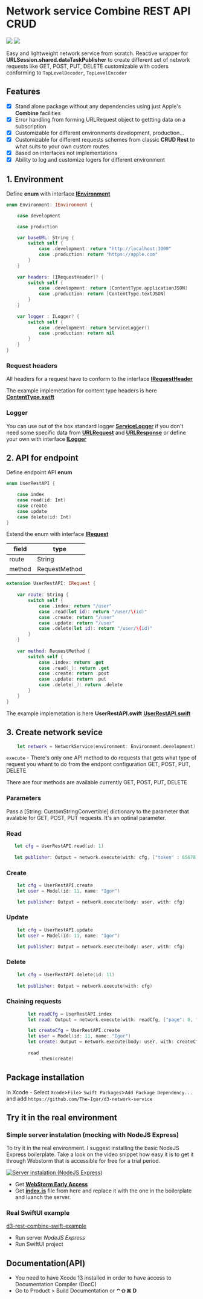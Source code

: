 # Network service Combine REST API CRUD
[![](https://img.shields.io/endpoint?url=https%3A%2F%2Fswiftpackageindex.com%2Fapi%2Fpackages%2FThe-Igor%2Fd3-network-service%2Fbadge%3Ftype%3Dswift-versions)](https://swiftpackageindex.com/The-Igor/d3-network-service) [![](https://img.shields.io/endpoint?url=https%3A%2F%2Fswiftpackageindex.com%2Fapi%2Fpackages%2FThe-Igor%2Fd3-network-service%2Fbadge%3Ftype%3Dplatforms)](https://swiftpackageindex.com/The-Igor/d3-network-service)

Easy and lightweight network service from scratch. Reactive wrapper for **URLSession.shared.dataTaskPublisher** to create different set of network requests like GET, POST, PUT, DELETE customizable with coders conforming to `TopLevelDecoder`, `TopLevelEncoder`

## Features
- [x] Stand alone package without any dependencies using just Apple's **Combine** facilities
- [x] Error handling from forming URLRequest object to gettting data on a subscription
- [x] Customizable for different environments development, production...
- [x] Customizable for different requests schemes from classic **CRUD Rest** to what suits to your own custom routes
- [x] Based on interfaces not implementations
- [x] Ability to log and customize logers for different environment

## 1. Environment
Define **enum** with interface [**IEnvironment**](https://github.com/The-Igor/d3-network-service/blob/main/Sources/d3-network-service/protocol/data/IEnvironment.swift)

```swift
enum Environment: IEnvironment {

    case development

    case production

    var baseURL: String {
        switch self {
            case .development: return "http://localhost:3000"
            case .production: return "https://apple.com"
        }
    }
    
    var headers: [IRequestHeader]? {
        switch self {
            case .development: return [ContentType.applicationJSON]
            case .production: return [ContentType.textJSON]
        }
    }
    
    var logger : ILogger? {
        switch self {
            case .development: return ServiceLogger()
            case .production: return nil
        }
    }  
}
```

### Request headers
All headers for a request have to conform to the interface [**IRequestHeader**](https://github.com/The-Igor/d3-network-service/blob/main/Sources/d3-network-service/protocol/data/IRequestHeader.swift)

The example implemetation for content type headers is here [**ContentType.swift**](https://github.com/The-Igor/d3-network-service/blob/main/Sources/d3-network-service/enum/ContentType.swift)

### Logger
You can use out of the box standard logger [**ServiceLogger**](https://github.com/The-Igor/d3-network-service/blob/main/Sources/d3-network-service/log/ServiceLogger.swift) if you don't need some specific data from [**URLRequest**](https://developer.apple.com/documentation/foundation/urlrequest) and [**URLResponse**](https://developer.apple.com/documentation/foundation/urlresponse) or define your own with interface [**ILogger**](https://github.com/The-Igor/d3-network-service/blob/main/Sources/d3-network-service/protocol/ILogger.swift)
## 2. API for endpoint
Define endpoint API **enum** 
```swift
enum UserRestAPI {

    case index
    case read(id: Int)
    case create
    case update
    case delete(id: Int)
}
```

Extend the enum with interface [**IRequest**](https://github.com/The-Igor/d3-network-service/blob/main/Sources/d3-network-service/protocol/data/IRequest.swift)

| field | type |
| --- | --- |
| route | String |
| method | RequestMethod |

```swift
extension UserRestAPI: IRequest {
    
    var route: String {
        switch self {
            case .index: return "/user"
            case .read(let id): return "/user/\(id)"
            case .create: return "/user"
            case .update: return "/user"
            case .delete(let id): return "/user/\(id)"
        }
    }
    
    var method: RequestMethod {
        switch self {
            case .index: return .get
            case .read(_): return .get
            case .create: return .post
            case .update: return .put
            case .delete(_): return .delete
        }
    }
}
```
            
The example implemetation is here **UserRestAPI.swift**
[**UserRestAPI.swift**](https://github.com/The-Igor/d3-network-service/blob/main/Sources/d3-network-service/example/config/UserRestAPI.swift)



## 3. Create network sevice
```swift
    let network = NetworkService(environment: Environment.development)
```

`execute` - There's only one API method to do requests that gets what type of request you whant to do from the endpont configuration GET, POST, PUT, DELETE

There are four methods are available currently  GET, POST, PUT, DELETE

### Parameters
Pass a [String: CustomStringConvertible] dictionary to the parameter that avalable for GET, POST, PUT requests. It's an optinal parameter.

### Read

```swift
   let cfg = UserRestAPI.read(id: 1)
   
   let publisher: Output = network.execute(with: cfg, ["token" : 65678])
```

### Create
```swift
    let cfg = UserRestAPI.create
    let user = Model(id: 11, name: "Igor")

    let publisher: Output = network.execute(body: user, with: cfg)
```
### Update
```swift
    let cfg = UserRestAPI.update
    let user = Model(id: 11, name: "Igor")    

    let publisher: Output = network.execute(body: user, with: cfg)
```

### Delete
```swift
    let cfg = UserRestAPI.delete(id: 11)
    
    let publisher: Output = network.execute(with: cfg)
```    

### Chaining requests
```swift
        let readCfg = UserRestAPI.index
        let read: Output = network.execute(with: readCfg, ["page": 0, "pageSize": 25])

        let createCfg = UserRestAPI.create
        let user = Model(id: 11, name: "Igor")
        let create: Output = network.execute(body: user, with: createCfg)
        
        read
            .then(create)
```    

## Package installation 
In Xcode - Select `Xcode`>`File`> `Swift Packages`>`Add Package Dependency...`  
and add `https://github.com/The-Igor/d3-network-service`


## Try it in the real environment
### Simple server instalation (mocking with NodeJS Express)

To try it in the real environment. I suggest installing the basic NodeJS Express boilerplate. Take a look on the video snippet how easy it is to get it through Webstorm that is accessible for free for a trial period.

[![Server instalation (NodeJS Express)](https://github.com/The-Igor/d3-network-service/blob/main/img/server_install.png)](https://youtu.be/9FPOYHzcE7A)

- Get [**WebStorm Early Access**](https://www.jetbrains.com/webstorm/nextversion)
- Get [**index.js**](https://github.com/The-Igor/d3-network-service/blob/main/js/index.js) file from here and replace it with the one in the boilerplate and luanch the server.

### Real SwiftUI example
[d3-rest-combine-swift-example](https://github.com/The-Igor/d3-rest-combine-swift-example)
- Run server *NodeJS Express*
- Run SwiftUI project

## Documentation(API)
- You need to have Xcode 13 installed in order to have access to Documentation Compiler (DocC)
- Go to Product > Build Documentation or **⌃⇧⌘ D**
